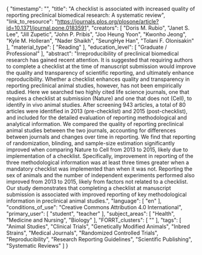 {
    "timestamp": "",
    "title": "A checklist is associated with increased quality of reporting preclinical biomedical research: A systematic review",
    "link_to_resource": "https://journals.plos.org/plosone/article?id=10.1371/journal.pone.0183591",
    "creators": [
        "Doris M. Rubio",
        "Janet S. Lee",
        "Jill Zupetic",
        "John P. Pribis",
        "Joo Heung Yoon",
        "Kwonho Jeong",
        "Kyle M. Holleran",
        "Nader Shaikh",
        "SeungHye Han",
        "Tolani F. Olonisakin"
    ],
    "material_type": [
        "Reading"
    ],
    "education_level": [
        "Graduate / Professional"
    ],
    "abstract": "Irreproducibility of preclinical biomedical research has gained recent attention. It is suggested that requiring authors to complete a checklist at the time of manuscript submission would improve the quality and transparency of scientific reporting, and ultimately enhance reproducibility. Whether a checklist enhances quality and transparency in reporting preclinical animal studies, however, has not been empirically studied. Here we searched two highly cited life science journals, one that requires a checklist at submission (Nature) and one that does not (Cell), to identify in vivo animal studies. After screening 943 articles, a total of 80 articles were identified in 2013 (pre-checklist) and 2015 (post-checklist), and included for the detailed evaluation of reporting methodological and analytical information. We compared the quality of reporting preclinical animal studies between the two journals, accounting for differences between journals and changes over time in reporting. We find that reporting of randomization, blinding, and sample-size estimation significantly improved when comparing Nature to Cell from 2013 to 2015, likely due to implementation of a checklist. Specifically, improvement in reporting of the three methodological information was at least three times greater when a mandatory checklist was implemented than when it was not. Reporting the sex of animals and the number of independent experiments performed also improved from 2013 to 2015, likely from factors not related to a checklist. Our study demonstrates that completing a checklist at manuscript submission is associated with improved reporting of key methodological information in preclinical animal studies.",
    "language": [
        "en"
    ],
    "conditions_of_use": "Creative Commons Attribution 4.0 International",
    "primary_user": [
        "student",
        "teacher"
    ],
    "subject_areas": [
        "Health",
        "Medicine and Nursing",
        "Biology"
    ],
    "FORRT_clusters": [
        ""
    ],
    "tags": [
        "Animal Studies",
        "Clinical Trials",
        "Genetically Modified Animals",
        "Inbred Strains",
        "Medical Journals",
        "Randomized Controlled Trials",
        "Reproducibility",
        "Research Reporting Guidelines",
        "Scientific Publishing",
        "Systematic Reviews"
    ]
}